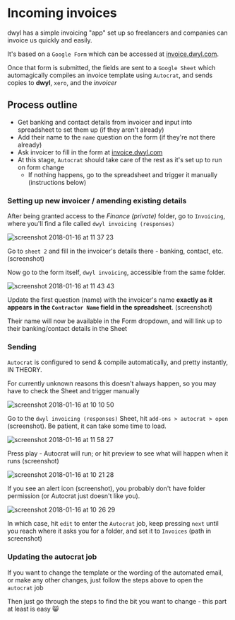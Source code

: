 # Incoming invoices

dwyl has a simple invoicing "app" set up so freelancers and companies can invoice us quickly and easily. 

It's based on a `Google Form` which can be accessed at [invoice.dwyl.com](https://invoice.dwyl.com).

Once that form is submitted, the fields are sent to a `Google Sheet` which automagically compiles an invoice template using `Autocrat`, and sends copies to **dwyl**, `xero`, and the *invoicer*

## Process outline

* Get banking and contact details from invoicer and input into spreadsheet to set them up (if they aren't already)
* Add their name to the `name` question on the form (if they're not there already)
* Ask invoicer to fill in the form at [invoice.dwyl.com](https://invoice.dwyl.com)
* At this stage, `Autocrat` should take care of the rest as it's set up to run on form change
  * If nothing happens, go to the spreadsheet and trigger it manually (instructions below)

### Setting up new invoicer / amending existing details

After being granted access to the *Finance (private)* folder, go to `Invoicing`, where you'll find a file called `dwyl invoicing (responses)`

![screenshot 2018-01-16 at 11 37 23](https://user-images.githubusercontent.com/11595920/34987222-525a3f14-fab2-11e7-866b-6a1cd6adac09.png)

Go to `sheet 2` and fill in the invoicer's details there - banking, contact, etc. (screenshot)

Now go to the form itself, `dwyl invoicing`, accessible from the same folder. 

![screenshot 2018-01-16 at 11 43 43](https://user-images.githubusercontent.com/11595920/34987291-8c3da2fc-fab2-11e7-9b13-a5de5bfe90c5.png)

Update the first question (name) with the invoicer's name **exactly as it appears in the `Contractor Name` field in the spreadsheet**. (screenshot)

Their name will now be available in the Form dropdown, and will link up to their banking/contact details in the Sheet

### Sending 

`Autocrat` is configured to send & compile automatically, and pretty instantly, IN THEORY.

For currently unknown reasons this doesn't always happen, so you may have to check the Sheet and trigger manually

![screenshot 2018-01-16 at 10 10 50](https://user-images.githubusercontent.com/11595920/34987513-54a16ee0-fab3-11e7-9ced-9ca81963b827.png)

Go to the `dwyl invoicing (responses)` Sheet, hit `add-ons > autocrat > open` (screenshot). Be patient, it can take some time to load.

![screenshot 2018-01-16 at 11 58 27](https://user-images.githubusercontent.com/11595920/34987875-9a12c75c-fab4-11e7-9849-42be685d4309.png)

Press play - Autocrat will run; or hit preview to see what will happen when it runs (screenshot)

![screenshot 2018-01-16 at 10 21 28](https://user-images.githubusercontent.com/11595920/34987935-d53111c2-fab4-11e7-889f-01bd27b77d4b.png)

If you see an alert icon (screenshot), you probably don't have folder permission (or Autocrat just doesn't like you).

![screenshot 2018-01-16 at 10 26 29](https://user-images.githubusercontent.com/11595920/34988022-2294e45c-fab5-11e7-9f50-3a5ef0b4c6b2.png)

In which case, hit `edit` to enter the `Autocrat` job, keep pressing `next` until you reach where it asks you for a folder, and set it to `Invoices` (path in screenshot)

### Updating the autocrat job

If you want to change the template or the wording of the automated email, or make any other changes, just follow the steps above to open the `autocrat` job

Then just go through the steps to find the bit you want to change - this part at least is easy :smile_cat:
